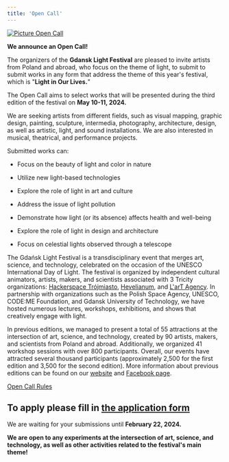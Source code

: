 ```yaml
---
title: 'Open Call'
---
```


[![Picture Open Call](/images/open-call/open-call-en.png)](/images/open-call/open-call-en.png)

**We announce an Open Call!** 

The organizers of the **Gdansk Light Festival** are pleased to invite artists from Poland and abroad, who focus on the theme of light, to submit to submit works in any form that address the theme of this year's festival, which is "**Light in Our Lives.**"

The Open Call aims to select works that will be presented during the third edition of the festival on **May 10-11, 2024.**

We are seeking artists from different fields, such as visual mapping, graphic design, painting, sculpture, intermedia, photography, architecture, design, as well as artistic, light, and sound installations. We are also interested in musical, theatrical, and performance projects.

Submitted works can:

- Focus on the beauty of light and color in nature

- Utilize new light-based technologies

- Explore the role of light in art and culture

- Address the issue of light pollution

- Demonstrate how light (or its absence) affects health and well-being

- Explore the role of light in design and architecture

- Focus on celestial lights observed through a telescope

The Gdańsk Light Festival is a transdisciplinary event that merges art, science, and technology, celebrated on the occasion of the UNESCO International Day of Light. The festival is organized by independent cultural animators, artists, makers, and scientists associated with 3 Tricity organizations: [Hackerspace Trójmiasto](https://hs3.pl/), [Hevelianum](https://hevelianum.pl/), and [L'arT Agency](https://lartagency.com/pl). In partnership with organizations such as the Polish Space Agency, UNESCO, CODE:ME Foundation, and Gdansk University of Technology, we have hosted numerous lectures, workshops, exhibitions, and shows that creatively engage with light.

In previous editions, we managed to present a total of 55 attractions at the intersection of art, science, and technology, created by 90 artists, makers, and scientists from Poland and abroad. Additionally, we organized 41 workshop sessions with over 800 participants. Overall, our events have attracted several thousand participants  (approximately 2,500 for the first edition and 3,500 for the second edition). More information about previous editions can be found on our [website](https://festiwalswiatla.hs3.pl/) and [Facebook page](https://www.facebook.com/Festiwalswiatla).

[Open Call Rules](/docs/open-call/regulamin-open-call-en.pdf)

## To apply please fill in [the application form](https://forms.gle/roAw7WvqKisGxzYq6)


We are waiting for your submissions until **February 22, 2024.**

**We are open to any experiments at the intersection of art, science, and technology, as well as other activities related to the festival's main theme!**